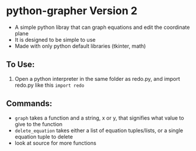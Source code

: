 # python-grapher Version 2
* A simple python libray that can graph equations and edit the coordinate plane
* It is designed to be simple to use
* Made with only python default libraries (tkinter, math)

## To Use:
1. Open a python interpreter in the same folder as redo.py, and import redo.py like this `import redo`

## Commands:

 * `graph` takes a function and a string, x or y, that signifies what value to give to the function
 * `delete_equation` takes either a list of equation tuples/lists, or a single equation tuple to delete
 * look at source for more functions
